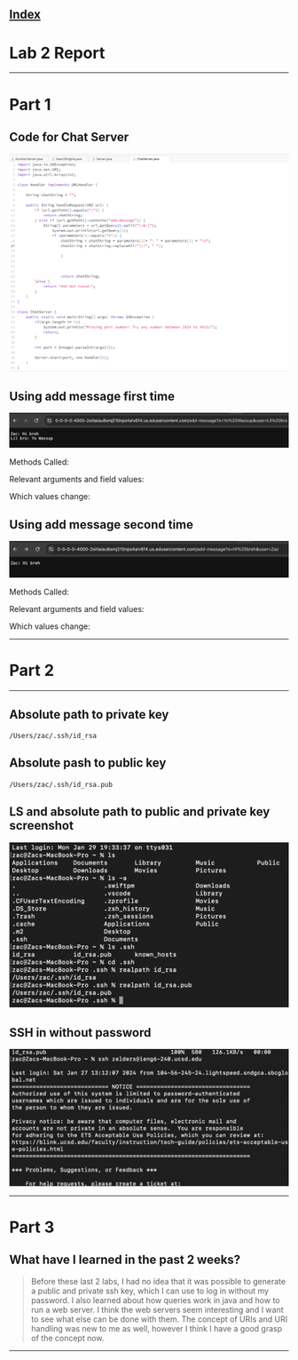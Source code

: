 
[Index](https://zcashe.github.io/cse15l-lab-reports/index.html)
---
# Lab 2 Report 
---
# Part 1
## Code for Chat Server
![Image](assets/Lab2-chatServer.png)

## Using add message first time
![Image](assets/Lab2-Message1.png)

Methods Called:

Relevant arguments and field values:

Which values change:

## Using add message second time
![Image](assets/Lab2-Message2.png)

Methods Called:

Relevant arguments and field values:

Which values change:




---

# Part 2
---
## Absolute path to private key 
```
/Users/zac/.ssh/id_rsa
```


## Absolute pash to public key
```
/Users/zac/.ssh/id_rsa.pub
```
## LS and absolute path to public and private key screenshot 
![Image](assets/Lab2-filepath.png)

## SSH in without password
![Image](assets/Lab2-ssh.png)

---
# Part 3
## What have I learned in the past 2 weeks?
> Before these last 2 labs, I had no idea that it was possible to generate a public and private ssh key, which I can use to log in without my password. I also learned about how queries work in java and how to run a web server. I think the web servers seem interesting and I want to see what else can be done with them. The concept of URIs and URI handling was new to me as well, however I think I have a good grasp of the concept now.
---
